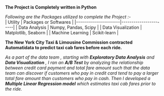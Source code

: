 **The Project is Completely written in Python**<br>

*Following are the Packages utilized to complete the Project :-*<br>
| Utility              | Packages or Softwares            |
|----------------------|-----------------------|
| Data Analysis        | Numpy, Pandas, Scipy  |
| Data Visualization   | Matplotlib, Seaborn   |
|   Machine Learning     | Scikit-learn          |

**The New York City Taxi & Limousine Commission contracted Automatidata to predict taxi cab fares before each ride.**

*As a part of the data team , starting with **Exploratory Data Analysis** and **Data Visualization** , I ran an **A/B Test** by analyzing the relationship between credit card payment and total fare amount such that the data team can discover if customers who pay in credit card tend to pay a larger total fare amount than customers who pay in cash. Then I developed a **Multiple Linear Regression model** which estimates taxi cab fares prior to the ride.*
